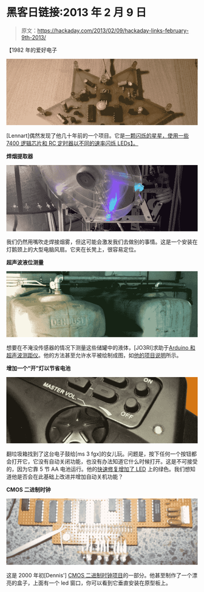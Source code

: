 # 黑客日链接:2013 年 2 月 9 日

> 原文：<https://hackaday.com/2013/02/09/hackaday-links-february-9th-2013/>

【1982 年的爱好电子

![links-twinkling-star](img/7bcb5624050a54f290a8239caa17bc80.png)

[Lennart]偶然发现了他几十年前的一个项目。它是[一颗闪烁的星星，使用一些 7400 逻辑芯片和 RC 定时器以不同的速率闪烁 LEDs】。](http://lell.se/hacks/star/)

**焊烟提取器**

![links-fume-sucker](img/1b0c376ac1363dcfc5328931034c3fea.png)

我们仍然用嘴吹走焊接烟雾，但这可能会激发我们去做别的事情。这是一个安装在灯鹅颈上的大型电脑风扇。它夹在长凳上，很容易定位。

**超声波液位测量**

![links-dual-tank-level-sensors](img/36a0a5c64bc62cb9aaaec8f930bded55.png)

想要在不淹没传感器的情况下测量这些储罐中的液体，[JO3RI]求助于[Arduino 和超声波测距仪](http://www.jo3ri.be/arduino/blogduino/arduinodualtanklevelmeasuringhasbeenupdated)。他的方法甚至允许水平被绘制成图，如[他的项目说明](http://www.instructables.com/id/Arduino-dual-ultrasonic-liquid-level-meter-with-in/)所示。

**增加一个“开”灯以节省电池**

![links-on-light-for-musical-toy](img/97947e3cdd80af18360679d178ac8cd1.png)

翻垃圾箱找到了这台电子鼓给[ms 3 fgx]的女儿玩。问题是，按下任何一个按钮都会打开它，它没有自动关闭功能，也没有办法知道它什么时候打开。这是不可接受的，因为它靠 5 节 AA 电池运行。他的[快速修复增加了 LED](http://www.digifail.com/hacks/drumled.shtml) 上的绿色。我们想知道他是否会在此基础上改进并增加自动关机功能？

**CMOS 二进制时钟**

![links-cmos-binary-clock](img/8052798b8dca4e8107a25e8bc2b64e20.png)

这是 2000 年初[Dennis'] [CMOS 二进制时钟项目](http://www.projectlocker.ca/otherentry.php?id=4)的一部分。他甚至制作了一个漂亮的盒子，上面有一个 led 窗口，你可以看到它垂直安装在原型板上。
